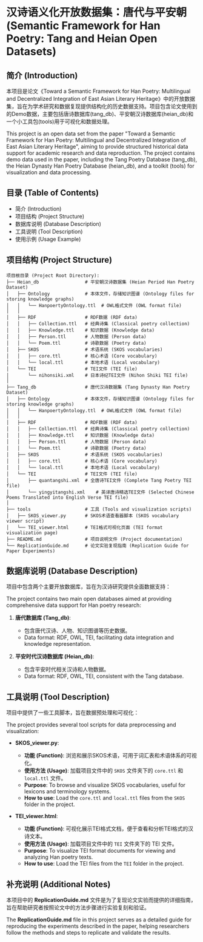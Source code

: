 # 汉诗语义化开放数据集：唐代与平安朝 (Semantic Framework for Han Poetry: Tang and Heian Open Datasets)

## 简介 (Introduction)

本项目是论文《Toward a Semantic Framework for Han Poetry: Multilingual and Decentralized Integration of East Asian Literary Heritage》中的开放数据集，旨在为学术研究和数据复现提供结构化的历史数据支持。项目包含论文使用到的Demo数据，主要包括唐诗数据库(tang\_db)、平安朝汉诗数据库(heian\_db)和一个小工具包(tools)用于可视化和数据处理。

This project is an open data set from the paper "Toward a Semantic Framework for Han Poetry: Multilingual and Decentralized Integration of East Asian Literary Heritage", aiming to provide structured historical data support for academic research and data reproduction. The project contains demo data used in the paper, including the Tang Poetry Database (tang\_db), the Heian Dynasty Han Poetry Database (heian\_db), and a toolkit (tools) for visualization and data processing.

## 目录 (Table of Contents)

* 简介 (Introduction)
* 项目结构 (Project Structure)
* 数据库说明 (Database Description)
* 工具说明 (Tool Description)
* 使用示例 (Usage Example)

## 项目结构 (Project Structure)

```
项目根目录 (Project Root Directory):
├── Heian_db                 # 平安朝汉诗数据集 (Heian Period Han Poetry Dataset)
│   ├── Ontology             # 本体文件，存储知识图谱 (Ontology files for storing knowledge graphs)
│   │   └── HanpoertyOntology.ttl  # OWL格式文件 (OWL format file)
│   │ 
│   ├── RDF                  # RDF数据 (RDF data)
│   │   ├── Collection.ttl   # 经典诗集 (Classical poetry collection)
│   │   ├── Knowledge.ttl    # 知识数据 (Knowledge data)
│   │   ├── Person.ttl       # 人物数据 (Person data)
│   │   └── Poem.ttl         # 诗歌数据 (Poetry data)
│   ├── SKOS                 # 术语系统 (SKOS vocabularies)
│   │   ├── core.ttl         # 核心术语 (Core vocabulary)
│   │   └── local.ttl        # 本地术语 (Local vocabulary)
│   └── TEI                  # TEI文件 (TEI file)
│       └── nihonsiki.xml    # 日本诗纪TEI文件 (Nihon Shiki TEI file)
│
├── Tang_db                  # 唐代汉诗数据集 (Tang Dynasty Han Poetry Dataset)
│   ├── Ontology             # 本体文件，存储知识图谱 (Ontology files for storing knowledge graphs)
│   │   └── HanpoertyOntology.ttl  # OWL格式文件 (OWL format file)
│   │ 
│   ├── RDF                  # RDF数据 (RDF data)
│   │   ├── Collection.ttl   # 经典诗集 (Classical poetry collection)
│   │   ├── Knowledge.ttl    # 知识数据 (Knowledge data)
│   │   ├── Person.ttl       # 人物数据 (Person data)
│   │   └── Poem.ttl         # 诗歌数据 (Poetry data)
│   ├── SKOS                 # 术语系统 (SKOS vocabularies)
│   │   ├── core.ttl         # 核心术语 (Core vocabulary)
│   │   └── local.ttl        # 本地术语 (Local vocabulary)
│   └── TEI                  # TEI文件 (TEI file)
│       ├── quantangshi.xml  # 全唐诗TEI文件 (Complete Tang Poetry TEI file)
│       └── yingyitangshi.xml    # 英译唐诗精选TEI文件 (Selected Chinese Poems Translated into English Verse TEI file)
│
├── tools                    # 工具 (Tools and visualization scripts)
│   ├── SKOS_viewer.py       # SKOS术语查看器脚本 (SKOS vocabulary viewer script)
│   └── TEI_viewer.html      # TEI格式可视化页面 (TEI format visualization page)
├── README.md                # 项目说明文件 (Project documentation)
└── ReplicationGuide.md      # 论文实验复现指南 (Replication Guide for Paper Experiments)

```

## 数据库说明 (Database Description)

项目中包含两个主要开放数据库，旨在为汉诗研究提供全面数据支持：

The project contains two main open databases aimed at providing comprehensive data support for Han poetry research:

1. **唐代数据库 (Tang\_db)**:

   * 包含唐代汉诗、人物、知识图谱等历史数据。
   * Data format: RDF, OWL, TEI, facilitating data integration and knowledge representation.

2. **平安时代汉诗数据库 (Heian\_db)**:

   * 包含平安时代相关汉诗和人物数据。
   * Data format: RDF, OWL, TEI, consistent with the Tang database.

## 工具说明 (Tool Description)

项目中提供了一些工具脚本，旨在数据预处理和可视化：

The project provides several tool scripts for data preprocessing and visualization:

* **SKOS_viewer.py**:  
  - **功能 (Function)**: 浏览和展示SKOS术语，可用于词汇表和术语体系的可视化。  
  - **使用方法 (Usage)**: 加载项目文件中的 `SKOS` 文件夹下的 `core.ttl` 和 `local.ttl` 文件。  
  - **Purpose**: To browse and visualize SKOS vocabularies, useful for lexicons and terminology systems.  
  - **How to use**: Load the `core.ttl` and `local.ttl` files from the `SKOS` folder in the project.  

* **TEI_viewer.html**:  
  - **功能 (Function)**: 可视化展示TEI格式文档，便于查看和分析TEI格式的汉诗文本。  
  - **使用方法 (Usage)**: 加载项目文件中的 `TEI` 文件夹下的 TEI 文件。  
  - **Purpose**: To visualize TEI format documents for viewing and analyzing Han poetry texts.  
  - **How to use**: Load the TEI files from the `TEI` folder in the project.   

## 补充说明 (Additional Notes)

本项目中的 **ReplicationGuide.md** 文件是为了复现论文实验而提供的详细指南，旨在帮助研究者按照论文中的方法步骤进行实验复刻和验证。  

The **ReplicationGuide.md** file in this project serves as a detailed guide for reproducing the experiments described in the paper, helping researchers follow the methods and steps to replicate and validate the results.
